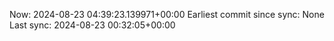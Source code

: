 Now: 2024-08-23 04:39:23.139971+00:00 Earliest commit since sync: None Last sync: 2024-08-23 00:32:05+00:00
